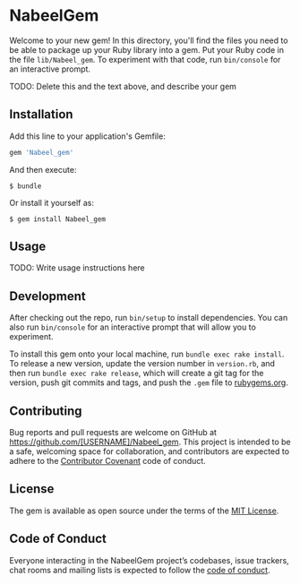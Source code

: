 # NabeelGem

Welcome to your new gem! In this directory, you'll find the files you need to be able to package up your Ruby library into a gem. Put your Ruby code in the file `lib/Nabeel_gem`. To experiment with that code, run `bin/console` for an interactive prompt.

TODO: Delete this and the text above, and describe your gem

## Installation

Add this line to your application's Gemfile:

```ruby
gem 'Nabeel_gem'
```

And then execute:

    $ bundle

Or install it yourself as:

    $ gem install Nabeel_gem

## Usage

TODO: Write usage instructions here

## Development

After checking out the repo, run `bin/setup` to install dependencies. You can also run `bin/console` for an interactive prompt that will allow you to experiment.

To install this gem onto your local machine, run `bundle exec rake install`. To release a new version, update the version number in `version.rb`, and then run `bundle exec rake release`, which will create a git tag for the version, push git commits and tags, and push the `.gem` file to [rubygems.org](https://rubygems.org).

## Contributing

Bug reports and pull requests are welcome on GitHub at https://github.com/[USERNAME]/Nabeel_gem. This project is intended to be a safe, welcoming space for collaboration, and contributors are expected to adhere to the [Contributor Covenant](http://contributor-covenant.org) code of conduct.

## License

The gem is available as open source under the terms of the [MIT License](https://opensource.org/licenses/MIT).

## Code of Conduct

Everyone interacting in the NabeelGem project’s codebases, issue trackers, chat rooms and mailing lists is expected to follow the [code of conduct](https://github.com/[USERNAME]/Nabeel_gem/blob/master/CODE_OF_CONDUCT.md).
